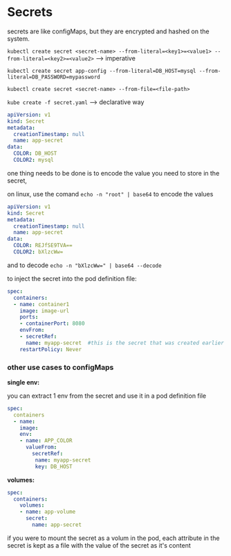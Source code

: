 # Secrets

secrets are like configMaps, but they are encrypted and hashed on the system.

`kubectl create secret <secret-name> --from-literal=<key1>=<value1> --from-literal=<key2>=<value2>` --\> imperative

`kubectl create secret app-config --from-literal=DB_HOST=mysql --from-literal=DB_PASSWORD=mypassword`

`kubectl create secret <secret-name> --from-file=<file-path>`

`kube create -f secret.yaml` --\> declarative way

```YAML
apiVersion: v1
kind: Secret
metadata:
  creationTimestamp: null
  name: app-secret
data:
  COLOR: DB_HOST
  COLOR2: mysql
```

one thing needs to be done is to encode the value you need to store in the secret,

on linux, use the comand `echo -n "root" | base64` to encode the values

```YAML
apiVersion: v1
kind: Secret
metadata:
  creationTimestamp: null
  name: app-secret
data:
  COLOR: REJfSE9TVA==
  COLOR2: bXlzcWw=
```

and to decode `echo -n "bXlzcWw=" | base64 --decode`

to inject the secret into the pod definition file:

```YAML
spec:
  containers:
  - name: container1
    image: image-url
    ports:
    - containerPort: 8080
    envFrom:
    - secretRef:
      name: myapp-secret  #this is the secret that was created earlier
    restartPolicy: Never
```

### other use cases to configMaps

**single env:**

you can extract 1 env from the secret and use it in a pod definition file

```YAML
spec:
  containers
  - name:
    image:
    env:
    - name: APP_COLOR
      valueFrom:
        secretRef:
         name: myapp-secret
         key: DB_HOST
```

**volumes:**

```YAML
spec:
  containers:
    volumes:
    - name: app-volume
      secret:
        name: app-secret
```

if you were to mount the secret as a volum in the pod, each attribute in the secret is kept as a file with the value of the secret as it's content
